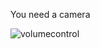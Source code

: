 You need a camera

![volumecontrol](https://github.com/sixelA100/VolumeControl/assets/125124120/dc847147-6894-4cbe-9496-82d99a75ab98)
